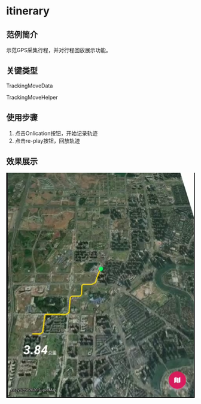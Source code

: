 # itinerary

## 范例简介
示范GPS采集行程，并对行程回放展示功能。


## 关键类型

TrackingMoveData

TrackingMoveHelper

## 使用步骤

1. 点击Onlication按钮，开始记录轨迹
2. 点击re-play按钮，回放轨迹
## 效果展示

![image](itinerary.png)
